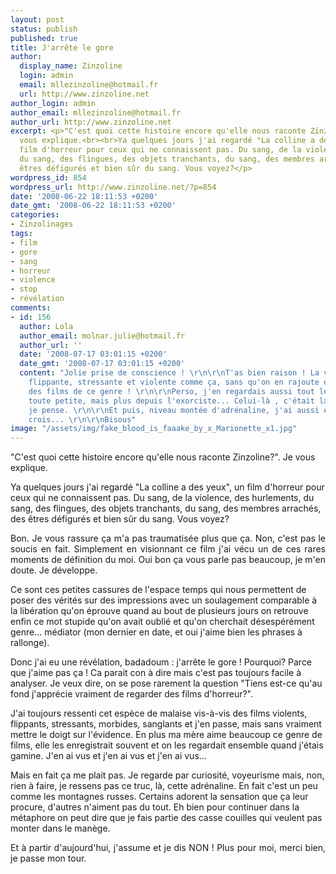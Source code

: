 ```yaml
---
layout: post
status: publish
published: true
title: J'arrête le gore
author:
  display_name: Zinzoline
  login: admin
  email: mllezinzoline@hotmail.fr
  url: http://www.zinzoline.net
author_login: admin
author_email: mllezinzoline@hotmail.fr
author_url: http://www.zinzoline.net
excerpt: <p>"C'est quoi cette histoire encore qu'elle nous raconte Zinzoline?". Je
  vous explique.<br><br>Ya quelques jours j'ai regardé "La colline a des yeux", un
  film d'horreur pour ceux qui ne connaissent pas. Du sang, de la violence, des hurlements,
  du sang, des flingues, des objets tranchants, du sang, des membres arrachés, des
  êtres défigurés et bien sûr du sang. Vous voyez?</p>
wordpress_id: 854
wordpress_url: http://www.zinzoline.net/?p=854
date: '2008-06-22 18:11:53 +0200'
date_gmt: '2008-06-22 18:11:53 +0200'
categories:
- Zinzolinages
tags:
- film
- gore
- sang
- horreur
- violence
- stop
- révélation
comments:
- id: 156
  author: Lola
  author_email: molnar.julie@hotmail.fr
  author_url: ''
  date: '2008-07-17 03:01:15 +0200'
  date_gmt: '2008-07-17 03:01:15 +0200'
  content: "Jolie prise de conscience ! \r\n\r\nT'as bien raison ! La vie est assez
    flippante, stressante et violente comme ça, sans qu'on en rajoute encore avec
    des films de ce genre ! \r\n\r\nPerso, j'en regardais aussi tout le temps, depuis
    toute petite, mais plus depuis l'exorciste... Celui-là , c'était la goutte d'eau
    je pense. \r\n\r\nEt puis, niveau montée d'adrénaline, j'ai aussi eu ma dose je
    crois... \r\n\r\nBisous"
image: "/assets/img/fake_blood_is_faaake_by_x_Marionette_x1.jpg"
---
```

<p>"C'est quoi cette histoire encore qu'elle nous raconte Zinzoline?". Je vous explique.</p>
<p>Ya quelques jours j'ai regardé "La colline a des yeux", un film d'horreur pour ceux qui ne connaissent pas. Du sang, de la violence, des hurlements, du sang, des flingues, des objets tranchants, du sang, des membres arrachés, des êtres défigurés et bien sûr du sang. Vous voyez?<a id="more"></a><a id="more-854"></a></p>
<p style="text-align: justify;">Bon. Je vous rassure ça m'a pas traumatisée plus que ça. Non, c'est pas le soucis en fait. Simplement en visionnant ce film j'ai vécu un de ces rares moments de définition du moi. Oui bon ça vous parle pas beaucoup, je m'en doute. Je développe.</p>
<p>Ce sont ces petites cassures de l'espace temps qui nous permettent de poser des vérités sur des impressions avec un soulagement comparable à la libération qu'on éprouve quand au bout de plusieurs jours on retrouve enfin ce mot stupide qu'on avait oublié et qu'on cherchait désespérément genre... médiator (mon dernier en date, et oui j'aime bien les phrases à rallonge).</p>
<p>Donc j'ai eu une révélation, badadoum : j'arrête le gore ! Pourquoi? Parce que j'aime pas ça ! Ca parait con à dire mais c'est pas toujours facile à analyser. Je veux dire, on se pose rarement la question "Tiens est-ce qu'au fond j'apprécie vraiment de regarder des films d'horreur?".</p>
<p>J'ai toujours ressenti cet espèce de malaise vis-à-vis des films violents, flippants, stressants, morbides, sanglants et j'en passe, mais sans vraiment mettre le doigt sur l'évidence. En plus ma mère aime beaucoup ce genre de films, elle les enregistrait souvent et on les regardait ensemble quand j'étais gamine. J'en ai vus et j'en ai vus et j'en ai vus...</p>
<p>Mais en fait ça me plait pas. Je regarde par curiosité, voyeurisme mais, non, rien à faire, je ressens pas ce truc, là, cette adrénaline. En fait c'est un peu comme les montagnes russes. Certains adorent la sensation que ça leur procure, d'autres n'aiment pas du tout. Eh bien pour continuer dans la métaphore on peut dire que je fais partie des casse couilles qui veulent pas monter dans le manège.</p>
<div id="_mcePaste" style="text-align: justify;">Et à partir d'aujourd'hui, j'assume et je dis NON ! Plus pour moi, merci bien, je passe mon tour.</p>
</div>
